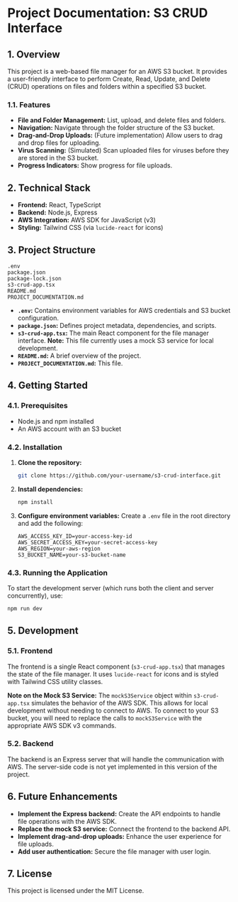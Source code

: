 # Project Documentation: S3 CRUD Interface

## 1. Overview

This project is a web-based file manager for an AWS S3 bucket. It provides a user-friendly interface to perform Create, Read, Update, and Delete (CRUD) operations on files and folders within a specified S3 bucket.

### 1.1. Features

- **File and Folder Management:** List, upload, and delete files and folders.
- **Navigation:** Navigate through the folder structure of the S3 bucket.
- **Drag-and-Drop Uploads:** (Future implementation) Allow users to drag and drop files for uploading.
- **Virus Scanning:** (Simulated) Scan uploaded files for viruses before they are stored in the S3 bucket.
- **Progress Indicators:** Show progress for file uploads.

## 2. Technical Stack

- **Frontend:** React, TypeScript
- **Backend:** Node.js, Express
- **AWS Integration:** AWS SDK for JavaScript (v3)
- **Styling:** Tailwind CSS (via `lucide-react` for icons)

## 3. Project Structure

```
.env
package.json
package-lock.json
s3-crud-app.tsx
README.md
PROJECT_DOCUMENTATION.md
```

- **`.env`:** Contains environment variables for AWS credentials and S3 bucket configuration.
- **`package.json`:** Defines project metadata, dependencies, and scripts.
- **`s3-crud-app.tsx`:** The main React component for the file manager interface. **Note:** This file currently uses a mock S3 service for local development.
- **`README.md`:** A brief overview of the project.
- **`PROJECT_DOCUMENTATION.md`:** This file.

## 4. Getting Started

### 4.1. Prerequisites

- Node.js and npm installed
- An AWS account with an S3 bucket

### 4.2. Installation

1. **Clone the repository:**
   ```bash
   git clone https://github.com/your-username/s3-crud-interface.git
   ```

2. **Install dependencies:**
   ```bash
   npm install
   ```

3. **Configure environment variables:**
   Create a `.env` file in the root directory and add the following:
   ```
   AWS_ACCESS_KEY_ID=your-access-key-id
   AWS_SECRET_ACCESS_KEY=your-secret-access-key
   AWS_REGION=your-aws-region
   S3_BUCKET_NAME=your-s3-bucket-name
   ```

### 4.3. Running the Application

To start the development server (which runs both the client and server concurrently), use:

```bash
npm run dev
```

## 5. Development

### 5.1. Frontend

The frontend is a single React component (`s3-crud-app.tsx`) that manages the state of the file manager. It uses `lucide-react` for icons and is styled with Tailwind CSS utility classes.

**Note on the Mock S3 Service:** The `mockS3Service` object within `s3-crud-app.tsx` simulates the behavior of the AWS SDK. This allows for local development without needing to connect to AWS. To connect to your S3 bucket, you will need to replace the calls to `mockS3Service` with the appropriate AWS SDK v3 commands.

### 5.2. Backend

The backend is an Express server that will handle the communication with AWS. The server-side code is not yet implemented in this version of the project.

## 6. Future Enhancements

- **Implement the Express backend:** Create the API endpoints to handle file operations with the AWS SDK.
- **Replace the mock S3 service:** Connect the frontend to the backend API.
- **Implement drag-and-drop uploads:** Enhance the user experience for file uploads.
- **Add user authentication:** Secure the file manager with user login.

## 7. License

This project is licensed under the MIT License.
